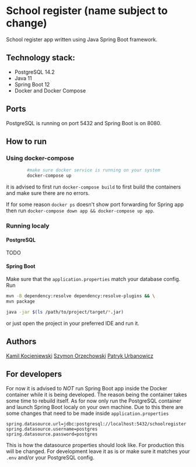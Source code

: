 # School register (name subject to change)

School register app written using Java Spring Boot framework.

## Technology stack:
- PostgreSQL 14.2
- Java 11
- Spring Boot 12
- Docker and Docker Compose

## Ports

PostgreSQL is running on port 5432 and Spring Boot is on 8080.
## How to run

### Using docker-compose

```sh
        #make sure docker service is running on your system
        docker-compose up
```

it is advised to first run `docker-compose build` to first build the containers and make sure there are no errors.


If for some reason `docker ps` doesn't show port forwarding for Spring app then run `docker-compose down app && docker-compose up app`.
### Running localy

#### PostgreSQL
TODO

#### Spring Boot
Make sure that the `application.properties` match your database config. 
Run 
```sh
mvn -B dependency:resolve dependency:resolve-plugins && \
mvn package

java -jar $(ls /path/to/project/target/*.jar)
```

or just open the project in your preferred IDE and run it.

## Authors
[Kamil Kocieniewski](https://github.com/KamilKoc-code)
[Szymon Orzechowski](https://github.com/szymonorz)
[Patryk Urbanowicz](https://github.com/Patryk-Urbanowicz)

## For developers

For now it is advised to *NOT* run Spring Boot app inside the Docker container while it is being developed. The reason being the container takes some time to rebuild itself.
As for now only run the PostgreSQL container and launch Spring Boot localy on your own machine. Due to this there are some changes that need to be made inside `application.properties`

```properties
spring.datasource.url=jdbc:postgresql://localhost:5432/schoolregister
spring.datasource.username=postgres
spring.datasource.password=postgres
```

This is how the datasource properties should look like. For production this will be changed. For development leave it as is or make sure it matches your `.env` and/or your PostgreSQL config.



